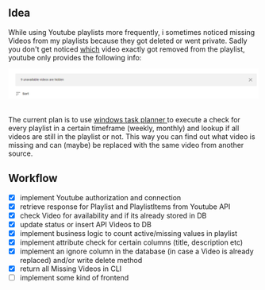 ## Idea
While using Youtube playlists more frequently, i sometimes noticed missing Videos from my playlists because they got deleted or went private. Sadly you don't get noticed <u>which</u> video exactly got removed from the playlist, youtube only provides the following info:

![alt text](https://raw.githubusercontent.com/sebastian-sl/yt-playlist-analyzer/main/img/missing%20videos.png)

<br>
The current plan is to use <u> windows task planner </u> to execute a check for every playlist in a certain timeframe (weekly, monthly) and lookup if all videos are still in the playlist or not. This way you can find out what video is missing and can (maybe) be replaced with the same video from another source. 

<br> 

## Workflow
- [X] implement Youtube authorization and connection
- [X] retrieve response for Playlist and PlaylistItems from Youtube API
- [X] check Video for availability and if its already stored in DB
- [X] update status or insert API Videos to DB
- [X] implement business logic to count active/missing values in playlist
- [X] implement attribute check for certain columns (title, description etc)
- [X] implement an ignore column in the database (in case a Video is already replaced) and/or write delete method
- [X] return all Missing Videos in CLI
- [ ] implement some kind of frontend
<br>
